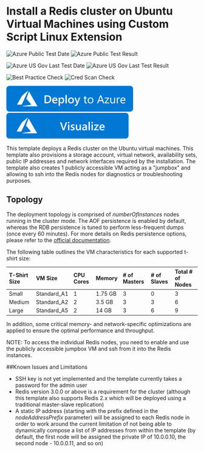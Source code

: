 # Install a Redis cluster on Ubuntu Virtual Machines using Custom Script Linux Extension

![Azure Public Test Date](https://azurequickstartsservice.blob.core.windows.net/badges/redis-high-availability/PublicLastTestDate.svg)
![Azure Public Test Result](https://azurequickstartsservice.blob.core.windows.net/badges/redis-high-availability/PublicDeployment.svg)

![Azure US Gov Last Test Date](https://azurequickstartsservice.blob.core.windows.net/badges/redis-high-availability/FairfaxLastTestDate.svg)
![Azure US Gov Last Test Result](https://azurequickstartsservice.blob.core.windows.net/badges/redis-high-availability/FairfaxDeployment.svg)

![Best Practice Check](https://azurequickstartsservice.blob.core.windows.net/badges/redis-high-availability/BestPracticeResult.svg)
![Cred Scan Check](https://azurequickstartsservice.blob.core.windows.net/badges/redis-high-availability/CredScanResult.svg)

[![Deploy To Azure](https://raw.githubusercontent.com/Azure/azure-quickstart-templates/master/1-CONTRIBUTION-GUIDE/images/deploytoazure.svg?sanitize=true)](https://portal.azure.com/#create/Microsoft.Template/uri/https%3A%2F%2Fraw.githubusercontent.com%2FAzure%2Fazure-quickstart-templates%2Fmaster%2Fredis-high-availability%2Fazuredeploy.json)
[![Visualize](https://raw.githubusercontent.com/Azure/azure-quickstart-templates/master/1-CONTRIBUTION-GUIDE/images/visualizebutton.svg?sanitize=true)](http://armviz.io/#/?load=https%3A%2F%2Fraw.githubusercontent.com%2FAzure%2Fazure-quickstart-templates%2Fmaster%2Fredis-high-availability%2Fazuredeploy.json)

This template deploys a Redis cluster on the Ubuntu virtual machines. This
template also provisions a storage account, virtual network, availability sets,
public IP addresses and network interfaces required by the installation. The
template also creates 1 publicly accessible VM acting as a "jumpbox" and
allowing to ssh into the Redis nodes for diagnostics or troubleshooting
purposes.

## Topology

The deployment topology is comprised of _numberOfInstances_ nodes running in the
cluster mode. The AOF persistence is enabled by default, whereas the RDB
persistence is tuned to perform less-frequent dumps (once every 60 minutes). For
more details on Redis persistence options, please refer to the
[official documentation](http://redis.io/topics/persistence).

The following table outlines the VM characteristics for each supported t-shirt
size:

| T-Shirt Size | VM Size     | CPU Cores | Memory  | # of Masters | # of Slaves | Total # of Nodes |
| :----------- | :---------- | :-------- | :------ | :----------- | :---------- | :--------------- |
| Small        | Standard_A1 | 1         | 1.75 GB | 3            | 0           | 3                |
| Medium       | Standard_A2 | 2         | 3.5 GB  | 3            | 3           | 6                |
| Large        | Standard_A5 | 2         | 14 GB   | 3            | 6           | 9                |

In addition, some critical memory- and network-specific optimizations are
applied to ensure the optimal performance and throughput.

NOTE: To access the individual Redis nodes, you need to enable and use the
publicly accessible jumpbox VM and ssh from it into the Redis instances.

##Known Issues and Limitations

- SSH key is not yet implemented and the template currently takes a password for
  the admin user
- Redis version 3.0.0 or above is a requirement for the cluster (although this
  template also supports Redis 2.x which will be deployed using a traditional
  master-slave replication)
- A static IP address (starting with the prefix defined in the
  _nodeAddressPrefix_ parameter) will be assigned to each Redis node in order to
  work around the current limitation of not being able to dynamically compose a
  list of IP addresses from within the template (by default, the first node will
  be assigned the private IP of 10.0.0.10, the second node - 10.0.0.11, and so
  on)
